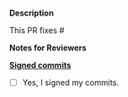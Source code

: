 **Description**

This PR fixes #

**Notes for Reviewers**


**[Signed commits](../CONTRIBUTING.md#signing-off-on-commits-developer-certificate-of-origin)**
- [ ] Yes, I signed my commits.
 
<!--
Thank you for contributing to Masa! 

Contributing Conventions
-------------------------

The draft above helps to give a quick overview of your PR.

Remember to remove this comment and to at least:

1. Include descriptive PR titles with [<component-name>] prepended. We use [conventional commits](https://www.conventionalcommits.org/en/v1.0.0/).
2. Build and test your changes before submitting a PR. 
3. Sign your commits
4. **Tag maintainer:** for a quicker response, tag the relevant maintainer (see below).

By following the community's contribution conventions upfront, the review process will 
be accelerated and your PR merged more quickly.

-->

